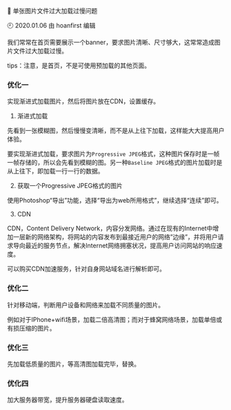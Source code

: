 🐾 单张图片文件过大加载过慢问题

🕘 2020.01.06 由 hoanfirst 编辑

我们常常在首页需要展示一个banner，要求图片清晰、尺寸够大，这常常造成图片文件过大加载过慢。

tips：注意，是首页，不是可使用预加载的其他页面。


### 优化一

实现渐进式加载图片，然后将图片放在CDN，设置缓存。

1. 渐进式加载

先看到一张模糊图，然后慢慢变清晰，而不是从上往下加载，这样能大大提高用户体验。

要实现渐进式加载，要求图片为`Progressive JPEG`格式，这种图片保存时是一帧一帧存储的，所以会先看到模糊的图。另一种`Baseline JPEG`格式的图片加载时是从上往下，即加载一行一行的数据。

2. 获取一个Progressive JPEG格式的图片

使用Photoshop“导出”功能，选择“导出为web所用格式”，继续选择“连续”即可。

3. CDN

CDN，Content Delivery Network，内容分发网络。通过在现有的Internet中增加一层新的网络架构，将网站的内容发布到最接近用户的网络”边缘”，并将用户请求导向最近的服务节点，解决Internet网络拥塞状况，提高用户访问网站的响应速度。

可以购买CDN加速服务，针对自身网站域名进行解析即可。



### 优化二

针对移动端，判断用户设备和网络来加载不同质量的图片。

例如对于IPhone+wifi场景，加载二倍高清图；而对于蜂窝网络场景，加载单倍或有损压缩的图片。



### 优化三

先加载低质量的图片，等高清图加载完毕，替换。



### 优化四

加大服务器带宽，提升服务器硬盘读取速度。

